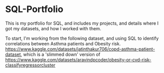 # SQL-Portfolio
This is my portfolio for SQL, and includes my projects, and details where I got my datasets, and how I worked with them.

To start, I'm working from the following dataset, and using SQL to identify correlations between Asthma patients and Obesity risk.
https://www.kaggle.com/datasets/jatinthakur706/copd-asthma-patient-dataset, which is a 'slimmed down' version of https://www.kaggle.com/datasets/aravindpcoder/obesity-or-cvd-risk-classifyregressorcluster

